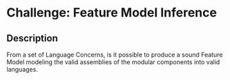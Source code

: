 # Challenge: Feature Model Inference

## Description

From a set of Language Concerns, is it possible to produce a sound Feature Model
modeling the valid assemblies of the modular components into valid languages.
